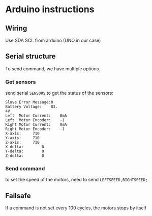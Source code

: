# Arduino instructions

## Wiring
Use SDA SCL from arduino (UNO in our case)

## Serial structure

To send command, we have multiple options. 

### Get sensors

send serial `SENSORS` to get the status of the sensors:

```
Slave Error Message:0
Battery Voltage:	83.
4V
Left  Motor Current:	0mA
Left  Motor Encoder:	-1
Right Motor Current:	0mA
Right Motor Encoder:	-1
X-axis:		710
Y-axis:		710
Z-axis:		710
X-delta:		0
Y-delta:		0
Z-delta:		0
```

### Send command

to set the speed of the motors, need to send `LEFTSPEED,RIGHTSPEED;`

## Failsafe

If a command is not set every 100 cycles, the motors stops by itself